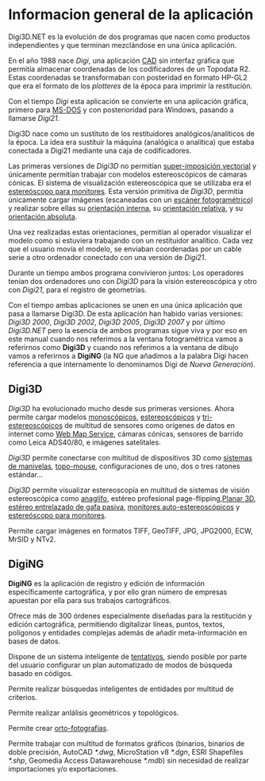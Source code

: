 # Informacion general de la aplicación

Digi3D.NET es la evolución de dos programas que nacen como productos independientes y que terminan mezclándose en una única aplicación.

En el año 1988 nace _Digi_, una aplicación [CAD]() sin interfaz gráfica que permitía almacenar coordenadas de los codificadores de un Topodata R2. Estas coordenadas se transformaban con posteridad en formato HP-GL2 que era el formato de los _plotteres_ de la época para imprimir la restitución. 

Con el tiempo _Digi_ esta aplicación se convierte en una aplicación gráfica, primero para [MS-DOS]() y con posterioridad para Windows, pasando a llamarse _Digi21_.

Digi3D nace como un sustituto de los restituidores analógicos/analíticos de la época. La idea era sustituir la máquina \(analógica o analítica\) que estaba conectada a Digi21 mediante una caja de codificadores.

Las primeras versiones de _Digi3D_ no permitían [super-imposición vectorial]() y únicamente permitían trabajar con modelos estereoscópicos de cámaras cónicas. El sistema de visualización estereoscópica que se utilizaba era el [estereóscopo para monitores](). Esta versión primitiva de _Digi3D_, permitía únicamente cargar imágenes \(escaneadas con un [escáner fotogramétrico]()\) y realizar sobre ellas su [orientación interna](), su [orientación relativa](), y su [orientación absoluta]().

Una vez realizadas estas orientaciones, permitían al operador visualizar el modelo como si estuviera trabajando con un restituidor analítico. Cada vez que el usuario movía el modelo, se enviaban coordenadas por un cable serie a otro ordenador conectado con una versión de _Digi21_.

Durante un tiempo ambos programa convivieron juntos: Los operadores tenían dos ordenadores uno con _Digi3D_ para la visión estereoscópica y otro con _Digi21_, para el registro de geometrías.

Con el tiempo ambas aplicaciones se unen en una única aplicación que pasa a llamarse Digi3D. De esta aplicación han habido varias versiones: _Digi3D 2000_, _Digi3D 2002_, _Digi3D 2005_, _Digi3D 2007_ y por último _Digi3D.NET_ pero la esencia de ambos programas sigue viva y por eso en este manual cuando nos referimos a la ventana fotogramétrica vamos a referirnos como **Digi3D** y cuando nos referimos a la ventana de dibujo vamos a referirnos a **DigiNG** \(la NG que añadimos a la palabra Digi hacen referencia a que internamente lo denominamos Digi de _Nueva Generación_\).

## Digi3D

_Digi3D_ ha evolucionado mucho desde sus primeras versiones. Ahora permite cargar modelos [monoscópicos](), [estereoscópicos]() y [tri-estereoscópicos]() de multitud de sensores como orígenes de datos en internet como [Web Map Service](), cámaras cónicas, sensores de barrido como Leica ADS40/80, e imágenes satelitales.

_Digi3D_ permite conectarse con multitud de dispositivos 3D como [sistemas de manivelas](), [topo-mouse](), configuraciones de uno, dos o tres ratones estándar...

_Digi3D_ permite visualizar estereoscopía en multitud de sistemas de visión estereoscópica como [anaglifo](), estéreo profesional page-flipping,[Planar 3D](),  [estéreo entrelazado de gafa pasiva](), [monitores auto-estereoscópicos]() y [estereóscopo para monitores]().

Permite cargar imágenes en formatos TIFF, GeoTIFF, JPG, JPG2000, ECW, MrSID y NTv2.

## DigiNG

**DigiNG** es la aplicación de registro y edición de información específicamente cartográfica, y por ello gran número de empresas apuestan por ella para sus trabajos cartográficos.

Ofrece más de 300 órdenes especialmente diseñadas para la restitución y edición cartográfica, permitiendo digitalizar líneas, puntos, textos, polígonos y entidades complejas además de añadir meta-información en bases de datos.

Dispone de un sistema inteligente de [tentativos](), siendo posible por parte del usuario configurar un plan automatizado de modos de búsqueda basado en códigos.

Permite realizar búsquedas inteligentes de entidades por multitud de criterios.

Permite realizar anlálisis geométricos y topológicos.

Permite crear [orto-fotografías]().

Permite trabajar con multitud de formatos gráficos \(binarios, binarios de doble precisión, AutoCAD _\*.dwg_, MicroStation v8 _\*.dgn_, ESRI Shapefiles _\*.shp_, Geomedia Access Datawarehouse _\*.mdb_\) sin necesidad de realizar importaciones y/o exportaciones.

